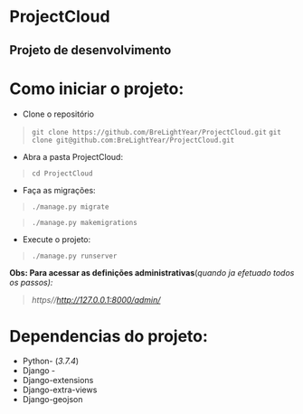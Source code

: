 # ProjectCloud

## Projeto de desenvolvimento

  
  

# Como iniciar o projeto:

  

- Clone o repositório
> `git clone https://github.com/BreLightYear/ProjectCloud.git`
> `git clone git@github.com:BreLightYear/ProjectCloud.git`

- Abra a pasta ProjectCloud:

>   `cd ProjectCloud`

- Faça as migrações:

>  `./manage.py migrate`

>  `./manage.py makemigrations`

- Execute o projeto:

>  `./manage.py runserver`

  

**Obs: Para acessar as definições administrativas**(*quando ja efetuado todos os passos):*
>  *https//http://127.0.0.1:8000/admin/*

  
  
  
  
  

# Dependencias do projeto:

  

- Python- (*3.7.4*)
- Django - 
- Django-extensions
- Django-extra-views
- Django-geojson